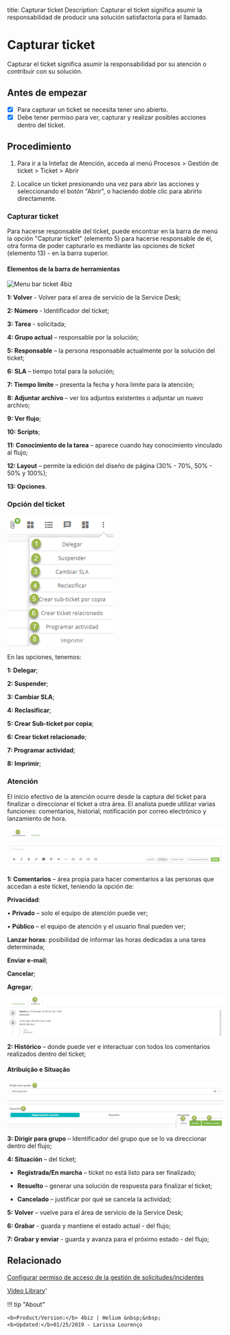 title:  Capturar ticket 
Description: Capturar el ticket significa asumir la responsabilidad de producir una solución satisfactoria para el llamado.
# Capturar ticket

Capturar el ticket significa asumir la responsabilidad por su atención o contribuir con su solución.

## Antes de empezar

- [X] Para capturar un ticket se necesita tener uno abierto.
- [X] Debe tener permiso para ver, capturar y realizar posibles acciones dentro del ticket.

## Procedimiento

1. Para ir a la Intefaz de Atención, acceda al menú Procesos > Gestión de ticket > Ticket > Abrir

2. Localice un ticket presionando una vez para abrir las acciones y seleccionando el botón "Abrir", o haciendo doble clic para abrirlo directamente.


### Capturar ticket

Para hacerse responsable del ticket, puede encontrar en la barra de menú la opción "Capturar ticket" (elemento 5) para hacerse responsable de él, otra forma de poder capturarlo es mediante las opciones de ticket (elemento 13) - en la barra superior.

#### Elementos de la barra de herramientas

![Menu bar ticket 4biz][1]

**1: Volver** - Volver para el area de servicio de la Service Desk;

**2: Número** - Identificador del ticket;

**3: Tarea** - solicitada;

**4: Grupo actual** – responsable por la solución;

**5: Responsable** – la persona responsable actualmente por la solución del ticket;

**6: SLA** – tiempo total para la solución;

**7: Tiempo limite** – presenta la fecha y hora limite para la atención;

**8: Adjuntar archivo** – ver los adjuntos existentes o adjuntar un nuevo archivo;

**9: Ver flujo**;

**10: Scripts**;

**11: Conocimiento de la tarea** – aparece cuando hay conocimiento vinculado al flujo;

**12: Layout** – permite la edición del diseño de página (30% - 70%, 50% - 50% y 100%);

**13: Opciones**.

### Opción del ticket

![tickets option ticket 4biz][2]

En las opciones, tenemos:

**1: Delegar**;

**2: Suspender**;

**3: Cambiar SLA**;

**4: Reclasificar**;

**5: Crear Sub-ticket por copia**;

**6: Crear ticket relacionado**;

**7: Programar actividad**;

**8: Imprimir**;

### Atención

El inicio efectivo de la atención ocurre desde la captura del ticket para finalizar o direccionar el ticket a otra área. El analista puede utilizar varias funciones: comentarios, historial, notificación por correo electrónico y lanzamiento de hora.

![Attendance ticket 4biz][3]

**1: Comentarios** – área propia para hacer comentarios a las personas que accedan a este ticket, teniendo la opción de:

**Privacidad**:

•	**Privado** – solo el equipo de atención puede ver;

•	**Público** – el equipo de atención y el usuario final pueden ver;

**Lanzar horas**: posibilidad de informar las horas dedicadas a una tarea determinada;

**Enviar e-mail**;

**Cancelar**;

**Agregar**;

![Attendance ticket 4biz][4]

**2: Histórico** – donde puede ver e interactuar con todos los comentarios realizados dentro del ticket;

#### Atribuição e Situação

![Assignment and Situation ticket 4biz][5]

**3: Dirigir para grupo** – Identificador del grupo que se lo va direccionar dentro del flujo;

**4: Situación** – del ticket;

- **Registrada/En marcha** – ticket no está listo para ser finalizado;

- **Resuelto** – generar una solución de respuesta para finalizar el ticket;

- **Cancelado** – justificar por qué se cancela la actividad;

**5: Volver** – vuelve para el área de servicio de la Service Desk;

**6: Grabar** - guarda y mantiene el estado actual - del flujo;

**7: Grabar y enviar** - guarda y avanza para el próximo estado - del flujo;

Relacionado
-----------

[Configurar permiso de acceso de la gestión de solicitudes/incidentes](/es-es/4biz-helium/processes/tickets/configuration/access-ticket-management.html)

<i class='fa fa-youtube-play  fa-2x' style='color:#97ce17;vertical-align: middle;'> </i> [Video Library](https://www.youtube.com/playlist?list=PLB5qK2uzf2ROfIFL9F-3s-gomHNzudBEy)'

[1]:images/menu-bar-ticket-4biz.png
[2]:images/tickets-option-ticket.png
[3]:images/attendance-ticket-comment.png
[4]:images/attendance-ticket-history.png
[5]:images/assignment-and-situation-ticket.png

!!! tip "About"

    <b>Product/Version:</b> 4biz | Helium &nbsp;&nbsp;
    <b>Updated:</b>01/25/2019 - Larissa Lourenço

